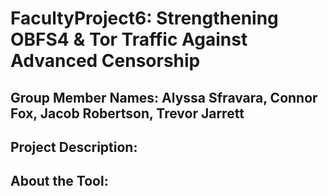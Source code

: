 # FacultyProject6: Strengthening OBFS4 & Tor Traffic Against Advanced Censorship

## Group Member Names: Alyssa Sfravara, Connor Fox, Jacob Robertson, Trevor Jarrett

## Project Description: 

## About the Tool: 
